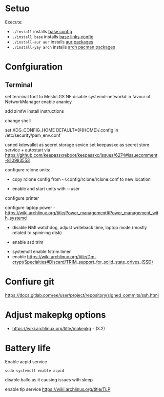 # Setuo

Execute:
* `./install` installs [base config](./base.yaml)
* `./install base` installs [base links config](./dotbot-profiles/base.yaml)
* `./install-aur aur` installs [aur packages](./dotbot-profiles/aur.yaml)
* `./install-yay arch` installs [arch pacman packages](./dotbot-profiles/arch.yaml)
 
# Confgiuration

## Terminal
set terminal font to MesloLGS NF
disable systemd-networkd in favour of NetworkManager
enable ananicy





add zimfw install instructions


change shell

set XDG_CONFIG_HOME   DEFAULT=@{HOME}/.config in /etc/security/pam_env.conf

usned kdewallet as secret storage sevice
set keepassxc as secret store service + autostart via https://github.com/keepassxreboot/keepassxc/issues/6274#issuecomment-810983553


configure rclone units:
+ copy rclone config from ~/.config/rclone/rclone.conf to new location
* enable and start units with --user

configure printer

configure laptop power - https://wiki.archlinux.org/title/Power_management#Power_management_with_systemd

* disable NMI watchdog, adjust writeback time, laptop mode (mostly related to spinining disk)

* enable ssd trim
- systemctl enable fstrim.timer
- enable https://wiki.archlinux.org/title/Dm-crypt/Specialties#Discard/TRIM_support_for_solid_state_drives_(SSD)

# Confiure git

https://docs.gitlab.com/ee/user/project/repository/signed_commits/ssh.html


# Adjust makepkg options

- https://wiki.archlinux.org/title/makepkg - (3.2)

# Battery life

Enable acpid service
```
sudo systemctl enable acpid
```
disable ballo as it causing issues with sleep

enable tlp service
https://wiki.archlinux.org/title/TLP

